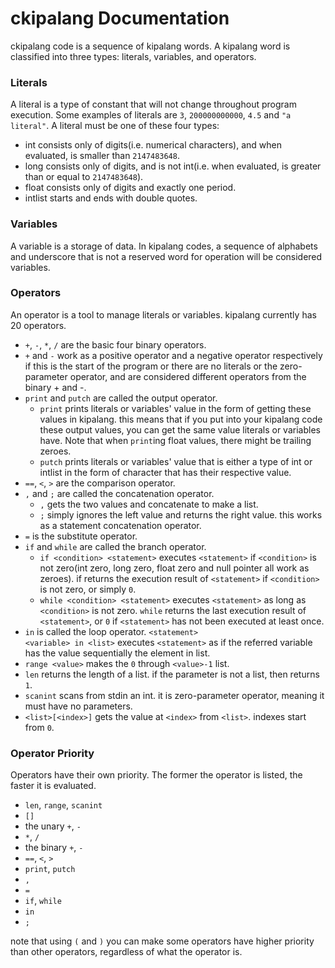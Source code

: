 ckipalang Documentation
========

ckipalang code is a sequence of kipalang words. A kipalang word is classified into three types: literals, variables, and operators.

### Literals

A literal is a type of constant that will not change throughout program execution. Some examples of literals are <code>3</code>, <code>200000000000</code>, <code>4.5</code> and <code>"a literal"</code>. A literal must be one of these four types:
* int consists only of digits(i.e. numerical characters), and when evaluated, is smaller than <code>2147483648</code>.
* long consists only of digits, and is not int(i.e. when evaluated, is greater than or equal to <code>2147483648</code>).
* float consists only of digits and exactly one period.
* intlist starts and ends with double quotes.

### Variables

A variable is a storage of data. In kipalang codes, a sequence of alphabets and underscore that is not a reserved word for operation will be considered variables.

### Operators

An operator is a tool to manage literals or variables. kipalang currently has 20 operators.

* <code>+</code>, <code>-</code>, <code>*</code>, <code>/</code> are the basic four binary operators.
* <code>+</code> and <code>-</code> work as a positive operator and a negative operator respectively if this is the start of the program or there are no literals or the zero-parameter operator, and are considered different operators from the binary + and -.
* <code>print</code> and <code>putch</code> are called the output operator.
  * <code>print</code> prints literals or variables' value in the form of getting these values in kipalang. this means that if you put into your kipalang code these output values, you can get the same value literals or variables have. Note that when <code>print</code>ing float values, there might be trailing zeroes.
  * <code>putch</code> prints literals or variables' value that is either a type of int or intlist in the form of character that has their respective value.
* <code>==</code>, <code>&lt;</code>, <code>&gt;</code> are the comparison operator.
* <code>,</code> and <code>;</code> are called the concatenation operator.
  * <code>,</code> gets the two values and concatenate to make a list.
  * <code>;</code> simply ignores the left value and returns the right value. this works as a statement concatenation operator.
* <code>=</code> is the substitute operator.
* <code>if</code> and <code>while</code> are called the branch operator.
  * <code>if &lt;condition&gt; &lt;statement&gt;</code> executes <code>&lt;statement&gt;</code> if <code>&lt;condition&gt;</code> is not zero(int zero, long zero, float zero and null pointer all work as zeroes). if returns the execution result of <code>&lt;statement&gt;</code> if <code>&lt;condition&gt;</code> is not zero, or simply <code>0</code>.
  * <code>while &lt;condition&gt; &lt;statement&gt;</code> executes <code>&lt;statement&gt;</code> as long as <code>&lt;condition&gt;</code> is not zero. <code>while</code> returns the last execution result of <code>&lt;statement&gt;</code>, or <code>0</code> if <code>&lt;statement&gt;</code> has not been executed at least once.
* <code>in</code> is called the loop operator. <code>&lt;statement&gt; &lt;variable&gt; in &lt;list&gt;</code> executes <code>&lt;statement&gt;</code> as if the referred variable has the value sequentially the element in list.
* <code>range &lt;value&gt;</code> makes the <code>0</code> through <code>&lt;value&gt;-1</code> list.
* <code>len</code> returns the length of a list. if the parameter is not a list, then returns <code>1</code>.
* <code>scanint</code> scans from stdin an int. it is zero-parameter operator, meaning it must have no parameters.
* <code>&lt;list&gt;[&lt;index&gt;]</code> gets the value at <code>&lt;index&gt;</code> from <code>&lt;list&gt;</code>. indexes start from <code>0</code>.

### Operator Priority

Operators have their own priority. The former the operator is listed, the faster it is evaluated.

* <code>len</code>, <code>range</code>, <code>scanint</code>
* <code>[]</code>
* the unary <code>+</code>, <code>-</code>
* <code>*</code>, <code>/</code>
* the binary <code>+</code>, <code>-</code>
* <code>==</code>, <code>&lt;</code>, <code>&gt;</code>
* <code>print</code>, <code>putch</code>
* <code>,</code>
* <code>=</code>
* <code>if</code>, <code>while</code>
* <code>in</code>
* <code>;</code>

note that using <code>(</code> and <code>)</code> you can make some operators have higher priority than other operators, regardless of what the operator is.
